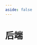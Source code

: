 ```yaml
---
aside: false
---
```

# 后端

<script setup>
import LinkGrid from '/src/components/LinkGrid.vue';
import { useBookmark } from "/src/client";

const { data } = useBookmark('backend');

</script>

<LinkGrid :data="data" titleLevel="normal" />
